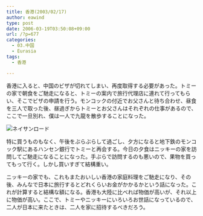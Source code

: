 ```yaml
---
title: 香港(2003/02/17)
author: eawind
type: post
date: 2006-03-19T03:50:08+09:00
url: /?p=677
categories:
  - 03.中国
  - Eurasia
tags:
  - 香港

---
```

香港に入ると、中国のビザが切れてしまい、再度取得する必要があった。トミーの家で朝食をご馳走になると、トミーの案内で旅行代理店に連れて行ってもらい、そこでビザの申請を行う。モンコックの付近でお父さんと待ち合わせ、昼食を三人で取った後、昼過ぎからトミーとお父さんはそれぞれの仕事があるので、ここで一旦別れ、僕は一人で九龍を散歩することになった。

![ネイサンロード](/img/wp/2006/03/200302170456241.jpg)

特に買うものもなく、午後をぶらぶらして過ごし、夕方になると地下鉄のモンコック駅にあるハンセン銀行でトミーと再会する。今日の夕食はニッキーの家を訪問してご馳走になることになった。手ぶらで訪問するのも悪いので、果物を買ってもって行く。しかし買いすぎて結構重い。

ニッキーの家でも、これもまたおいしい香港の家庭料理をご馳走になり、その後、みんなで日本に旅行するとどれくらいお金がかかるかという話になった。これが計算すると結構な額になる。香港も大陸に比べれば物価が高いが、それ以上に物価が高い。ここで、トミーやニッキーにいろいろお世話になっているので、二人が日本に来たときは、二人を家に招待するべきだろう。
